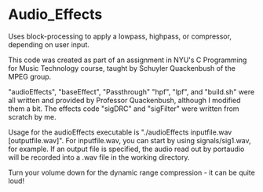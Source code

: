 # Audio_Effects
Uses block-processing to apply a lowpass, highpass, or compressor, depending on user input.


This code was created as part of an assignment in NYU's C Programming for Music Technology course, taught by Schuyler Quackenbush of the MPEG group.

"audioEffects", "baseEffect", "Passthrough" "hpf", "lpf", and "build.sh" were all written and provided by Professor Quackenbush, although I modified them a bit. The effects code "sigDRC" and "sigFilter" were written from scratch by me.

Usage for the audioEffects executable is "./audioEffects inputfile.wav [outputfile.wav]". For inputfile.wav, you can start by using signals/sig1.wav, for example. If an output file is specified, the audio read out by portaudio will be recorded into a .wav file in the working directory.

Turn your volume down for the dynamic range compression - it can be quite loud!
